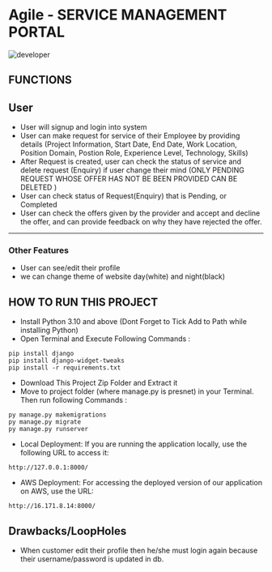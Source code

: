# Agile - SERVICE MANAGEMENT PORTAL
![developer](https://img.shields.io/badge/Developed%20By%20%3A-TEAM%204A%20-red)

## FUNCTIONS
## User
- User will signup and login into system
- User can make request for service of their Employee by providing details (Project Information, Start Date, End Date, Work Location, Position Domain, Postion Role, Experience Level, Technology, Skills)
- After Request is created, user can check the status of service and delete request (Enquiry) if user change their mind (ONLY PENDING REQUEST WHOSE OFFER HAS NOT BE BEEN PROVIDED CAN BE DELETED )
- User can check status of Request(Enquiry) that is Pending, or Completed
- User can check the offers given by the provider and accept and decline the offer, and can provide feedback on why they have rejected the offer.
---
### Other Features
- User can see/edit their profile
- we can change theme of website day(white) and night(black)

## HOW TO RUN THIS PROJECT
- Install Python 3.10 and above (Dont Forget to Tick Add to Path while installing Python)
- Open Terminal and Execute Following Commands :
```
pip install django
pip install django-widget-tweaks
pip install -r requirements.txt

```
- Download This Project Zip Folder and Extract it
- Move to project folder (where manage.py is presnet) in your Terminal. Then run following Commands :
```
py manage.py makemigrations
py manage.py migrate
py manage.py runserver
```
- Local Deployment: If you are running the application locally, use the following URL to access it:
```
http://127.0.0.1:8000/
```
- AWS Deployment: For accessing the deployed version of our application on AWS, use the URL: 
```
http://16.171.8.14:8000/
```
## Drawbacks/LoopHoles
- When customer edit their profile then he/she must login again because their username/password is updated in db.

